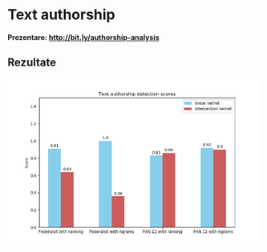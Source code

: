 # Text authorship

#### Prezentare: http://bit.ly/authorship-analysis

## Rezultate
![](/output/result.png)
